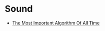 # Sound

- [The Most Important Algorithm Of All Time ](https://www.youtube.com/watch?v=nmgFG7PUHfo)
